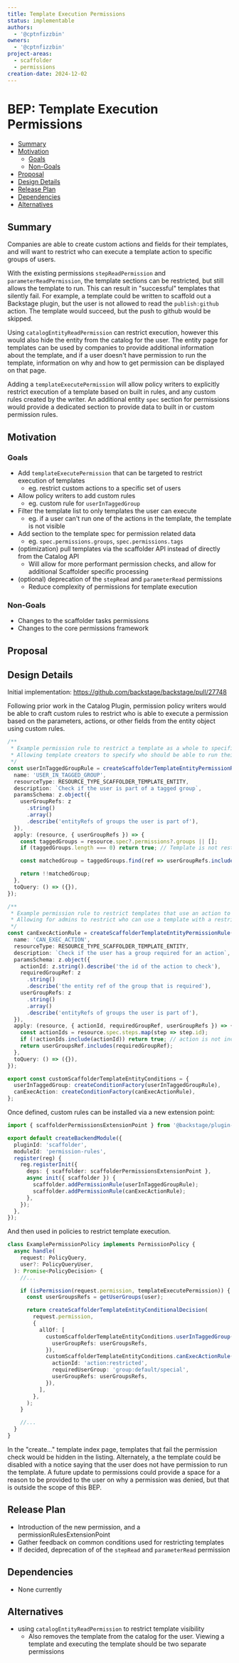 ```yaml
---
title: Template Execution Permissions
status: implementable
authors:
  - '@cptnfizzbin'
owners:
  - '@cptnfizzbin'
project-areas:
  - scaffolder
  - permissions
creation-date: 2024-12-02
---
```


<!--
**Note:** When your BEP is complete, all these pre-existing comments should be removed
-->

# BEP: Template Execution Permissions

- [Summary](#summary)
- [Motivation](#motivation)
  - [Goals](#goals)
  - [Non-Goals](#non-goals)
- [Proposal](#proposal)
- [Design Details](#design-details)
- [Release Plan](#release-plan)
- [Dependencies](#dependencies)
- [Alternatives](#alternatives)

## Summary

<!--
The summary of the BEP is a few paragraphs long and give a high-level overview of the features to be implemented. It should be possible to read *only* the summary and understand what the BEP is proposing to accomplish and what impact it has for users.
-->

Companies are able to create custom actions and fields for their templates, and will want to restrict who can execute a
template action to specific groups of users.

With the existing permissions `stepReadPermission` and `parameterReadPermission`, the template sections can be
restricted, but still allows the template to run. This can result in "successful" templates that silently fail. For
example, a template could be written to scaffold out a Backstage plugin, but the user is not allowed to read the
`publish:github` action. The template would succeed, but the push to github would be skipped.

Using `catalogEntityReadPermission` can restrict execution, however this would also hide the entity from the catalog for
the user. The entity page for templates can be used by companies to provide additional information about the template,
and if a user doesn't have permission to run the template, information on why and how to get permission can be displayed
on that page.

Adding a `templateExecutePermission` will allow policy writers to explicitly restrict execution of a template based on
built in rules, and any custom rules created by the writer. An additional entity `spec` section for permissions would
provide a dedicated section to provide data to built in or custom permission rules.

## Motivation

<!--
This section is for explicitly listing the motivation, goals, and non-goals of
this BEP. Describe why the change is important and the benefits to users.
-->

### Goals

<!--
List the specific goals of the BEP. What is it trying to achieve? How will we
know that this has succeeded?
-->

- Add `templateExecutePermission` that can be targeted to restrict execution of templates
  - eg. restrict custom actions to a specific set of users
- Allow policy writers to add custom rules
  - eg. custom rule for `userInTaggedGroup`
- Filter the template list to only templates the user can execute
  - eg. if a user can't run one of the actions in the template, the template is not visible
- Add section to the template spec for permission related data
  - eg. `spec.permissions.groups`, `spec.permissions.tags`
- (optimization) pull templates via the scaffolder API instead of directly from the Catalog API
  - Will allow for more performant permission checks, and allow for additional Scaffolder specific processing
- (optional) deprecation of the `stepRead` and `parameterRead` permissions
  - Reduce complexity of permissions for template execution

### Non-Goals

<!--
What is out of scope for this BEP? Listing non-goals helps to focus discussion
and make progress.
-->

- Changes to the scaffolder tasks permissions
- Changes to the core permissions framework

## Proposal

<!--
This is where we get down to the specifics of what the proposal actually is.
This should have enough detail that reviewers can understand exactly what
you're proposing, but should not include things like API designs or
implementation.
-->

## Design Details

<!--
This section should contain enough information that the specifics of your
change are understandable. This may include API specs or even code snippets.
If there's any ambiguity about HOW your proposal will be implemented, this is the place to discuss them.
-->

Initial implementation: https://github.com/backstage/backstage/pull/27748

Following prior work in the Catalog Plugin, permission policy writers would be able to craft custom rules to restrict
who is able to execute a permission based on the parameters, actions, or other fields from the entity object using
custom
rules.

```ts title="packages/backend/src/extensions/scaffolderPermissionRules.ts"
/**
 * Example permission rule to restrict a template as a whole to specific user groups
 * Allowing template creators to specify who should be able to run their template
 */
const userInTaggedGroupRule = createScaffolderTemplateEntityPermissionRule({
  name: 'USER_IN_TAGGED_GROUP',
  resourceType: RESOURCE_TYPE_SCAFFOLDER_TEMPLATE_ENTITY,
  description: `Check if the user is part of a tagged group`,
  paramsSchema: z.object({
    userGroupRefs: z
      .string()
      .array()
      .describe('entityRefs of groups the user is part of'),
  }),
  apply: (resource, { userGroupRefs }) => {
    const taggedGroups = resource.spec?.permissions?.groups || [];
    if (taggedGroups.length === 0) return true; // Template is not restricted to any groups

    const matchedGroup = taggedGroups.find(ref => userGroupRefs.includes(ref));

    return !!matchedGroup;
  },
  toQuery: () => ({}),
});

/**
 * Example permission rule to restrict templates that use an action to specific user groups
 * Allowing for admins to restrict who can use a template with a restricted custom action.
 */
const canExecActionRule = createScaffolderTemplateEntityPermissionRule({
  name: 'CAN_EXEC_ACTION',
  resourceType: RESOURCE_TYPE_SCAFFOLDER_TEMPLATE_ENTITY,
  description: `Check if the user has a group required for an action`,
  paramsSchema: z.object({
    actionId: z.string().describe('the id of the action to check'),
    requiredGroupRef: z
      .string()
      .describe('the entity ref of the group that is required'),
    userGroupRefs: z
      .string()
      .array()
      .describe('entityRefs of groups the user is part of'),
  }),
  apply: (resource, { actionId, requiredGroupRef, userGroupRefs }) => {
    const actionIds = resource.spec.steps.map(step => step.id);
    if (!actionIds.include(actionId)) return true; // action is not included in template
    return userGroupsRef.includes(requiredGroupRef);
  },
  toQuery: () => ({}),
});

export const customScaffolderTemplateEntityConditions = {
  userInTaggedGroup: createConditionFactory(userInTaggedGroupRule),
  canExecAction: createConditionFactory(canExecActionRule),
};
```

Once defined, custom rules can be installed via a new extension point:

```ts title="packages/backend/src/extensions/scaffolderPermissionRules.ts"
import { scaffolderPermissionsExtensionPoint } from '@backstage/plugin-scaffolder-node/alpha';

export default createBackendModule({
  pluginId: 'scaffolder',
  moduleId: 'permission-rules',
  register(reg) {
    reg.registerInit({
      deps: { scaffolder: scaffolderPermissionsExtensionPoint },
      async init({ scaffolder }) {
        scaffolder.addPermissionRule(userInTaggedGroupRule);
        scaffolder.addPermissionRule(canExecActionRule);
      },
    });
  },
});
```

And then used in policies to restrict template execution.

```ts title="packages/backend/src/extensions/permissionsPolicyExtension.ts"
class ExamplePermissionPolicy implements PermissionPolicy {
  async handle(
    request: PolicyQuery,
    user?: PolicyQueryUser,
  ): Promise<PolicyDecision> {
    //...

    if (isPermission(request.permission, templateExecutePermission)) {
      const userGroupsRefs = getUserGroups(user);

      return createScaffolderTemplateEntityConditionalDecision(
        request.permission,
        {
          allOf: [
            customScaffolderTemplateEntityConditions.userInTaggedGroup({
              userGroupRefs: userGroupsRefs,
            }),
            customScaffolderTemplateEntityConditions.canExecActionRule({
              actionId: 'action:restricted',
              requiredUserGroup: 'group:default/special',
              userGroupRefs: userGroupsRefs,
            }),
          ],
        },
      );
    }

    //...
  }
}
```

In the "create..." template index page, templates that fail the permission check would be hidden in the listing.
Alternately, a the template could be disabled with a notice saying that the user does not have permission to run the
template. A future update to permissions could provide a space for a reason to be provided to the user on why a
permission was denied, but that is outside the scope of this BEP.

## Release Plan

<!--
This section should describe the rollout process for any new features. It must take our version policies into account and plan for a phased rollout if this change affects any existing stable APIs.

If there is any particular feedback to be gathered during the rollout, this should be described here as well.
-->

- Introduction of the new permission, and a permissionRulesExtensionPoint
- Gather feedback on common conditions used for restricting templates
- If decided, deprecation of of the `stepRead` and `parameterRead` permission

## Dependencies

<!--
List any dependencies that this work has on other BEPs or features.
-->

- None currently

## Alternatives

<!--
What other approaches did you consider, and why did you rule them out? These do
not need to be as detailed as the proposal, but should include enough
information to express the idea and why it was not acceptable.
-->

- using `catalogEntityReadPermission` to restrict template visibility
  - Also removes the template from the catalog for the user. Viewing a
    template and executing the template should be two separate permissions
